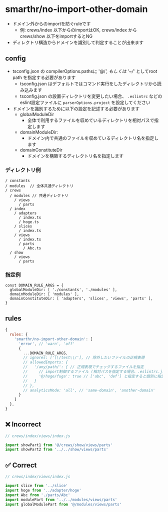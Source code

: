 # smarthr/no-import-other-domain

- ドメイン外からのimportを防ぐruleです
  - 例: crews/index 以下からのimportはOK, crews/index から crews/show 以下をimportするとNG
- ディレクトリ構造からドメインを識別して判定することが出来ます

## config

- tsconfig.json の compilerOptions.pathsに '@/*', もしくは '~/*' としてroot path を指定する必要があります
  - tsconfig.json はデフォルトではコマンド実行をしたディレクトリから読み込みます
  - tsconfig.json の設置ディレクトリを変更したい場合、 `.eslintrc` などのeslint設定ファイルに `parserOptions.project` を設定してください
- ドメインを識別するために以下の設定を記述する必要があります
  - globalModuleDir
    - 全体で利用するファイルを収めているディレクトリを相対パスで指定します
  - domainModuleDir:
    - ドメイン内で共通のファイルを収めているディレクトリ名を指定します
  - domainConstituteDir
    - ドメインを構築するディレクトリ名を指定します

### ディレクトリ例
```
/ constants
/ modules  // 全体共通ディレクトリ
/ crews
  / modules // 共通ディレクトリ
    / views
      / parts
  / index
    / adapters
      / index.ts
      / hoge.ts
    / slices
      / index.ts
    / views
      / index.ts
      / parts
        / Abc.ts
  / show
    / views
      / parts
```

### 指定例
```
const DOMAIN_RULE_ARGS = {
  globalModuleDir: [ './constants', './modules' ],
  domainModuleDir: [ 'modules' ],
  domainConstituteDir: [ 'adapters', 'slices', 'views', 'parts' ],
}
```

## rules

```js
{
  rules: {
    'smarthr/no-import-other-domain': [
      'error', // 'warn', 'off'
      {
        ...DOMAIN_RULE_ARGS,
        // ignores: ['\\/test\\/'], // 除外したいファイルの正規表現
        // allowedImports: {
        //   '/any/path/': { // 正規表現でチェックするファイルを指定
        //     // import制御するファイル (相対パスを指定する場合、.eslintrc.js を基準とする)
        //     '@/hoge/fuga': true // ['abc', 'def'] と指定すると個別に指定
        //   }
        // },
        // analyticsMode: 'all', // 'same-domain', 'another-domain'
      }
    ]
  },
}
```

## ❌ Incorrect

```js
// crews/index/views/index.js

import showPart1 from '@/crews/show/views/parts'
import showPart2 from '../../show/views/parts'
```

## ✅ Correct

```js
// crews/index/views/index.js

import slice from '../slice'
import hoge from '../adapter/hoge'
import Abc from './parts/Abc'
import modulePart from '../../modules/views/parts'
import globalModulePart from '@/modules/views/parts'
```
